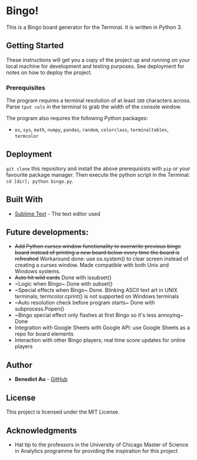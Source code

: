 # Bingo!

This is a Bingo board generator for the Terminal. It is written in Python 3.

## Getting Started

These instructions will get you a copy of the project up and running on your local machine for development and testing purposes. See deployment for notes on how to deploy the project.

### Prerequisites

The program requires a terminal resolution of at least `180` characters across. Parse `tput cols` in the terminal to grab the width of the console window. 

The program also requires the following Python packages:
- `os`, `sys`, `math`, `numpy`, `pandas`, `random`, `colorclass`, `terminaltables`, `termcolor`

## Deployment

`git clone` this repository and install the above prerequisists with `pip` or your favourite package manager. Then execute the python script in the Terminal: `cd [dir]; python bingo.py`.

## Built With

- [Sublime Text](https://www.sublimetext.com/) - The text editor used

## Future developments:
- ~~Add Python curses window functionality to overwrite previous bingo board instead of printing a new board below every time the board is refreshed~~ Workaround done: use os.system() to clear screen instead of creating a curses window. Made compatible with both Unix and Windows systems.
- ~~Auto hit wild cards~~ Done with issubset()
- ~Logic when Bingo~ Done with subset()
- ~Special effects when Bingo~ Done. Blinking ASCII text art in UNIX terminals; termcolor.cprint() is not supported on Windows terminals
- ~Auto resolution check before program starts~ Done with subprocess.Popen()
- ~Bingo special effect only flashes at first Bingo so it's less annoying~ Done
- Integration with Google Sheets with Google API: use Google Sheets as a repo for board elements
- Interaction with other Bingo players; real time score updates for online players

## Author

- **Benedict Au** - [GitHub](https://github.com/benedictau1993/)

## License

This project is licensed under the MIT License.

## Acknowledgments

- Hat tip to the professors in the University of Chicago Master of Science in Analytics programme for providing the inspiration for this project
